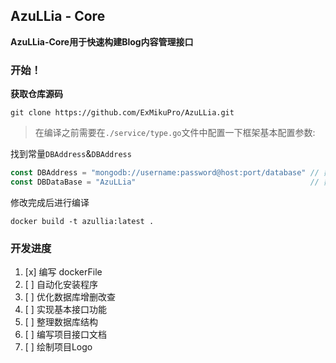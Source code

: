 ## AzuLLia - Core

**AzuLLia-Core用于快速构建Blog内容管理接口**

### 开始！

**获取仓库源码**

```shell
git clone https://github.com/ExMikuPro/AzuLLia.git
```

> 在编译之前需要在```./service/type.go```文件中配置一下框架基本配置参数:
>

找到常量```DBAddress```&```DBAddress```

```js
const DBAddress = "mongodb://username:password@host:port/database" // 数据库地址
const DBDataBase = "AzuLLia"                                       // 数据库名称
```

修改完成后进行编译

```shell
docker build -t azullia:latest .
```

### 开发进度

1. [x] 编写 dockerFile
2. [ ] 自动化安装程序
3. [ ] 优化数据库增删改查
4. [ ] 实现基本接口功能
5. [ ] 整理数据库结构
6. [ ] 编写项目接口文档
7. [ ] 绘制项目Logo